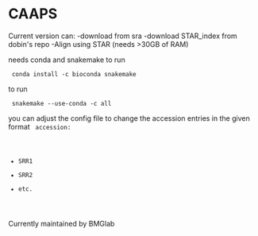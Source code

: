 # CAAPS

Current version can:
  -download from sra
  -download STAR_index from dobin's repo
  -Align using STAR (needs >30GB of RAM)

needs conda and snakemake to run

<code> conda install -c bioconda snakemake </code>

to run

<code> snakemake --use-conda -c all </code>

you can adjust the config file to change the accession entries in the given format
<code>
accession:
- SRR1
- SRR2
- etc.
</code>

Currently maintained by BMGlab
